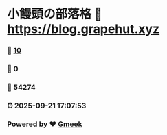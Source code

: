 # 小饅頭の部落格 :link: https://blog.grapehut.xyz 
### :page_facing_up: [10](https://blog.grapehut.xyz/tag.html) 
### :speech_balloon: 0 
### :hibiscus: 54274 
### :alarm_clock: 2025-09-21 17:07:53 
### Powered by :heart: [Gmeek](https://github.com/Meekdai/Gmeek)

